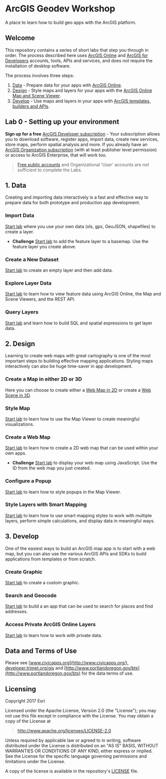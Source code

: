 # ArcGIS Geodev Workshop

A place to learn how to build geo apps with the ArcGIS platform.

## Welcome

This repository contains a series of short labs that step you through in order.  The process described here uses [ArcGIS Online](http://www.arcgis.com) and 
[ArcGIS for Developers](http://developers.arcgis.com) accounts, tools, APIs and services, 
and does not require the installation of desktop software.


The process involves three steps:

1. [Data](#1-data) - Prepare data for your apps with [ArcGIS Online](http://www.arcgis.com).
2. [Design](#2-design) - Style maps and layers for your apps with the [ArcGIS Online Map and Scene Viewer](http://www.arcgis.com).
3. [Develop](#3-develop) - Use maps and layers in your apps with [ArcGIS templates, builders and APIs](http://developers.arcgis.com).

## Lab 0 - Setting up your environment

**Sign up for a free** [ArcGIS Developer subscription](https://developers.arcgis.com/en/sign-up/) - Your subscription allows you to download software, register apps, import data, create new services, store maps, perform spatial analysis and more. If you already have an [ArcGIS Organization subscription](http://www.arcgis.com/features/plans/pricing.html) (with at least publisher level permission) or access to ArcGIS Enterprise, that will work too.

> [Free public accounts](https://geonet.esri.com/groups/geodev/blog/2014/10/15/help-i-cant-get-into-developersarcgiscom) and Organizational 'User' accounts are *not* sufficient to complete the Labs.

## 1. Data
Creating and importing data interactively is a fast and effective way to prepare data for both prototype and production app development.

### Import Data 
[Start lab](https://developers.arcgis.com/labs/data/import-data/) where you use your own data (xls, gpx, GeoJSON, shapefiles) to create a layer.

* **Challenge** [Start lab](https://developers.arcgis.com/labs/develop/javascript/create-a-2d-map-with-a-layer/) to add the feature layer to a basemap. Use the feature layer you create above. 


### Create a New Dataset
[Start lab](https://developers.arcgis.com/labs/data/create-a-new-dataset/) to create an empty layer and then add data.

### Explore Layer Data
[Start lab](https://developers.arcgis.com/labs/data/explore-layer-data/) to learn how to view feature data using ArcGIS Online, the Map and Scene Viewers, and the REST API.

### Query Layers
[Start lab](https://developers.arcgis.com/labs/data/query-layers/) and learn how to build SQL and spatial expressions to get layer data.


## 2. Design
Learning to create web maps with great cartography is one of the most important steps to building effective mapping applications. Styling maps interactively can also be huge time-saver in app development.

### Create a Map in either 2D or 3D

Here you can choose to create either a [Web Map in 2D](https://developers.arcgis.com/labs/design/create-a-web-map/) or create a [Web Scene in 3D](https://developers.arcgis.com/labs/design/create-a-web-scene/). 

### Style Map

[Start lab](https://developers.arcgis.com/labs/design/style-a-web-map/) to learn how to use the Map Viewer to create meaningful visualizations. 

### Create a Web Map
[Start lab](https://developers.arcgis.com/labs/design/create-a-web-map/) to learn how to create a 2D web map that can be used within your own apps.

* **Challenge** [Start lab](https://developers.arcgis.com/labs/develop/javascript/display-a-web-map/) to display your web map using JavaScript. Use the ID from the web map you just created. 

### Configure a Popup

[Start lab](https://developers.arcgis.com/labs/design/configure-pop-ups/) to learn how to style popups in the Map Viewer.

### Style Layers with Smart Mapping 

[Start lab](https://developers.arcgis.com/labs/design/style-your-layers-with-smart-mapping/) to learn how to use smart mapping styles to work with multiple layers, perform simple calculations, and display data in meaningful ways.

## 3. Develop
One of the easiest ways to build an ArcGIS map app is to start with a web map, but you can also use the various
ArcGIS APIs and SDKs to build applications from templates or from scratch.

### Create Graphic

[Start lab](https://developers.arcgis.com/labs/develop/javascript/create-graphics/) to create a custom graphic.

### Search and Geocode

[Start lab](https://developers.arcgis.com/labs/develop/javascript/search-and-geocode/) to build a an app that can be used to search for places and find addresses.

### Access Private ArcGIS Online Layers

[Start lab](https://developers.arcgis.com/labs/develop/javascript/access-private-layers/) to learn how to work with private data.

## Data and Terms of Use

Please see [www.civicapps.org](http://www.civicapps.org/), [developer.trimet.org/gis](developer.trimet.org/gis) and [http://www.portlandoregon.gov/bts](http://www.portlandoregon.gov/bts) for the data terms of use.

## Licensing
Copyright 2017 Esri

Licensed under the Apache License, Version 2.0 (the "License");
you may not use this file except in compliance with the License.
You may obtain a copy of the License at

> http://www.apache.org/licenses/LICENSE-2.0

Unless required by applicable law or agreed to in writing, software
distributed under the License is distributed on an "AS IS" BASIS,
WITHOUT WARRANTIES OR CONDITIONS OF ANY KIND, either express or implied.
See the License for the specific language governing permissions and
limitations under the License.

A copy of the license is available in the repository's [LICENSE](./LICENSE) file.